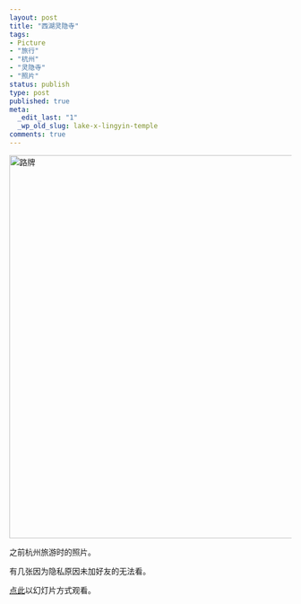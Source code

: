 ```yaml
---
layout: post
title: "西湖灵隐寺"
tags:
- Picture
- "旅行"
- "杭州"
- "灵隐寺"
- "照片"
status: publish
type: post
published: true
meta:
  _edit_last: "1"
  _wp_old_slug: lake-x-lingyin-temple
comments: true
---
```

<a href="http://www.flickr.com/photos/kols/3728556497/" title="路牌 by kols, on Flickr">
  <img class="oob" src="http://farm3.staticflickr.com/2471/3728556497_25756b4f7d_b.jpg" width="1024" height="683" alt="路牌">
  </a>

之前杭州旅游时的照片。

有几张因为隐私原因未加好友的无法看。

[点此](http://www.flickr.com/photos/kols/sets/72157621468182435/show/)以幻灯片方式观看。
